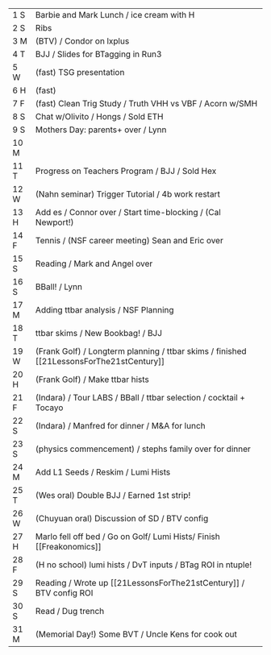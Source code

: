 |      |                                                                                          |
| ---- | ---------------------------------------------------------------------------------------- |
| 1  S | Barbie and Mark Lunch / ice cream with H                                                 |
| 2  S | Ribs                                                                                     |
| 3  M | (BTV) / Condor on lxplus                                                                 |
| 4  T | BJJ / Slides for BTagging in Run3                                                        |
| 5  W | (fast) TSG presentation                                                                  |
| 6  H | (fast)                                                                                   |
| 7  F | (fast) Clean Trig Study / Truth VHH vs VBF / Acorn w/SMH                                 |
| 8  S | Chat w/Olivito / Hongs / Sold ETH                                                        |
| 9  S | Mothers Day: parents+ over / Lynn                                                        |
| 10 M |                                                                                          |
| 11 T | Progress on Teachers Program / BJJ / Sold Hex                                            |
| 12 W | (Nahn seminar) Trigger Tutorial / 4b work restart                                        |
| 13 H | Add es / Connor over / Start time-blocking / (Cal Newport!)                              |
| 14 F | Tennis / (NSF career meeting) Sean and Eric over                                         |
| 15 S | Reading / Mark and Angel over                                                            |
| 16 S | BBall! / Lynn                                                                            |
| 17 M | Adding ttbar analysis / NSF Planning                                                     |
| 18 T | ttbar skims / New Bookbag! / BJJ                                                         |
| 19 W | (Frank Golf) / Longterm planning / ttbar skims / finished [[21LessonsForThe21stCentury]] |
| 20 H | (Frank Golf) / Make ttbar hists                                                          |
| 21 F | (Indara) / Tour LABS / BBall / ttbar selection / cocktail + Tocayo                       |
| 22 S | (Indara) / Manfred for dinner / M&A for lunch                                            |
| 23 S | (physics commencement) / stephs family over for dinner                                   |
| 24 M | Add L1 Seeds / Reskim / Lumi Hists                                                       |
| 25 T | (Wes oral) Double BJJ / Earned 1st strip!                                                |
| 26 W | (Chuyuan oral) Discussion of SD / BTV config                                             |
| 27 H | Marlo fell off bed / Go on Golf/ Lumi Hists/ Finish [[Freakonomics]]                     |
| 28 F | (H no school) lumi hists / DvT inputs / BTag ROI in ntuple!                              |
| 29 S | Reading / Wrote up [[21LessonsForThe21stCentury]] / BTV config ROI                       |
| 30 S | Read / Dug trench                                                                        |
| 31 M | (Memorial Day!) Some BVT / Uncle Kens for cook out                                       |









